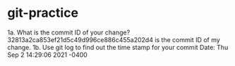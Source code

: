 # git-practice

1a. What is the commit ID of your change?
  32813a2ca853ef21d5c49d996ce886c455a202d4 is the commit ID of my change.
1b. Use git log to find out the time stamp for your commit
  Date:   Thu Sep 2 14:29:06 2021 -0400

